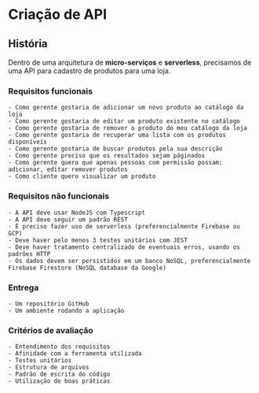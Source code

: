 # Criação de API
## História
Dentro de uma arquitetura de **micro-serviços** e **serverless**, precisamos de uma API para cadastro de produtos para uma loja.

### Requisitos funcionais
	- Como gerente gostaria de adicionar um novo produto ao catálogo da loja
	- Como gerente gostaria de editar um produto existente no catálogo
	- Como gerente gostaria de remover o produto do meu catálogo da loja
	- Como gerente gostaria de recuperar uma lista com os produtos disponíveis
	- Como gerente gostaria de buscar produtos pela sua descrição
	- Como gerente preciso que os resultados sejam páginados
	- Como gerente quero que apenas pessoas com permissão possam: adicionar, editar remover produtos
	- Como cliente quero visualizar um produto
### Requisitos não funcionais
	- A API deve usar NodeJS com Typescript
	- A API deve seguir um padrão REST
	- É preciso fazer uso de serverless (preferencialmente Firebase ou GCP)
	- Deve haver pelo menos 3 testes unitários com JEST
	- Deve haver tratamento centralizado de eventuais erros, usando os padrões HTTP
	- Os dados devem ser persistidos em um banco NoSQL, preferencialmente Firebase Firestore (NoSQL database da Google)
### Entrega
	- Um repositório GitHub
	- Um ambiente rodando a aplicação
### Critérios de avaliação
	- Entendimento dos requisitos
	- Afinidade com a ferramenta utilizada
	- Testes unitários
	- Estrutura de arquivos
	- Padrão de escrita do código
	- Utilização de boas práticas
